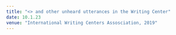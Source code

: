 ```yaml
---
title: "<> and other unheard utterances in the Writing Center"
date: 10.1.23
venue: "International Writing Centers Assosciation, 2019"
---
```

